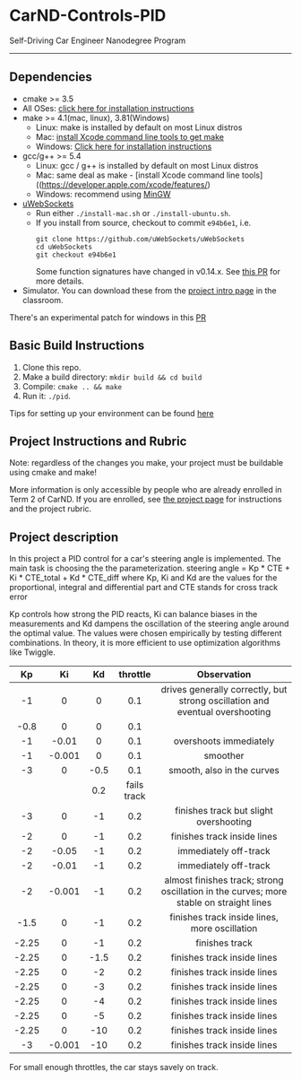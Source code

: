 # CarND-Controls-PID
Self-Driving Car Engineer Nanodegree Program

---

## Dependencies

* cmake >= 3.5
 * All OSes: [click here for installation instructions](https://cmake.org/install/)
* make >= 4.1(mac, linux), 3.81(Windows)
  * Linux: make is installed by default on most Linux distros
  * Mac: [install Xcode command line tools to get make](https://developer.apple.com/xcode/features/)
  * Windows: [Click here for installation instructions](http://gnuwin32.sourceforge.net/packages/make.htm)
* gcc/g++ >= 5.4
  * Linux: gcc / g++ is installed by default on most Linux distros
  * Mac: same deal as make - [install Xcode command line tools]((https://developer.apple.com/xcode/features/)
  * Windows: recommend using [MinGW](http://www.mingw.org/)
* [uWebSockets](https://github.com/uWebSockets/uWebSockets)
  * Run either `./install-mac.sh` or `./install-ubuntu.sh`.
  * If you install from source, checkout to commit `e94b6e1`, i.e.
    ```
    git clone https://github.com/uWebSockets/uWebSockets 
    cd uWebSockets
    git checkout e94b6e1
    ```
    Some function signatures have changed in v0.14.x. See [this PR](https://github.com/udacity/CarND-MPC-Project/pull/3) for more details.
* Simulator. You can download these from the [project intro page](https://github.com/udacity/self-driving-car-sim/releases) in the classroom.

There's an experimental patch for windows in this [PR](https://github.com/udacity/CarND-PID-Control-Project/pull/3)

## Basic Build Instructions

1. Clone this repo.
2. Make a build directory: `mkdir build && cd build`
3. Compile: `cmake .. && make`
4. Run it: `./pid`. 

Tips for setting up your environment can be found [here](https://classroom.udacity.com/nanodegrees/nd013/parts/40f38239-66b6-46ec-ae68-03afd8a601c8/modules/0949fca6-b379-42af-a919-ee50aa304e6a/lessons/f758c44c-5e40-4e01-93b5-1a82aa4e044f/concepts/23d376c7-0195-4276-bdf0-e02f1f3c665d)

## Project Instructions and Rubric

Note: regardless of the changes you make, your project must be buildable using
cmake and make!

More information is only accessible by people who are already enrolled in Term 2
of CarND. If you are enrolled, see [the project page](https://classroom.udacity.com/nanodegrees/nd013/parts/40f38239-66b6-46ec-ae68-03afd8a601c8/modules/f1820894-8322-4bb3-81aa-b26b3c6dcbaf/lessons/e8235395-22dd-4b87-88e0-d108c5e5bbf4/concepts/6a4d8d42-6a04-4aa6-b284-1697c0fd6562)
for instructions and the project rubric.

## Project description
In this project a PID control for a car's steering angle is implemented.
The main task is choosing the the parameterization.
steering angle = Kp * CTE + Ki * CTE_total + Kd * CTE_diff
where Kp, Ki and Kd are the values for the proportional, integral and differential part and CTE stands for cross track error

Kp controls how strong the PID reacts, Ki can balance biases in the measurements and Kd dampens the oscillation of the steering angle around the optimal value.
The values were chosen empirically by testing different combinations. In theory, it is more efficient to use optimization algorithms like Twiggle.

| Kp | Ki | Kd | throttle | Observation |
|:--:|:--:|:--:|:--:|:----:|
-1 | 0 | 0 | 0.1 |drives generally correctly, but strong oscillation and eventual overshooting
-0.8 | 0 | 0 | 0.1 |
-1 | -0.01 | 0 | 0.1 | overshoots immediately
-1 | -0.001 | 0 | 0.1 | smoother
-3 | 0 | -0.5 | 0.1 | smooth, also in the curves
| | |0.2| fails track
-3 | 0 | -1 | 0.2 | finishes track but slight overshooting
-2 | 0 | -1 | 0.2 | finishes track inside lines
-2 | -0.05 | -1 | 0.2 | immediately off-track
-2 | -0.01 | -1 | 0.2 | immediately off-track
-2 | -0.001 | -1 | 0.2 | almost finishes track; strong oscillation in the curves; more stable on straight lines
-1.5 | 0 | -1 | 0.2 | finishes track inside lines, more oscillation
-2.25 | 0 | -1 | 0.2 | finishes track
-2.25 | 0 | -1.5 | 0.2 | finishes track inside lines
-2.25 | 0 | -2 | 0.2 | finishes track inside lines
-2.25 | 0 | -3 | 0.2 | finishes track inside lines
-2.25 | 0 | -4 | 0.2 | finishes track inside lines
-2.25 | 0 | -5 | 0.2 | finishes track inside lines
-2.25 | 0 | -10 | 0.2 | finishes track inside lines
-3 | -0.001 | -10 | 0.2 | finishes track inside lines


For small enough throttles, the car stays savely on track.